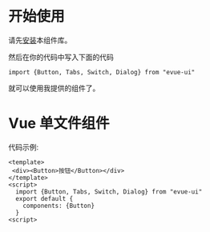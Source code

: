 
# 开始使用

请先[安装](#/doc/install)本组件库。

然后在你的代码中写入下面的代码
```
import {Button, Tabs, Switch, Dialog} from "evue-ui"
```

就可以使用我提供的组件了。

# Vue 单文件组件
代码示例:
```
<template>
 <div><Button>按钮</Button></div>
</template>
<script>
  import {Button, Tabs, Switch, Dialog} from "evue-ui"
  export default {
    components: {Button}
  }
<script>
```
